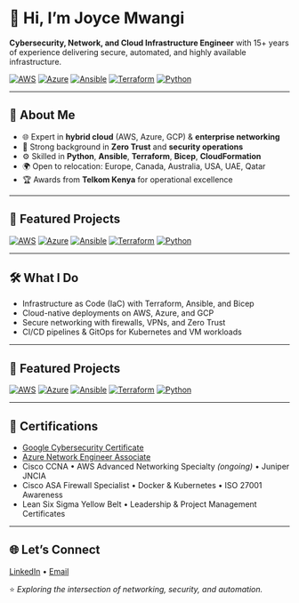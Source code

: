 # 👋 Hi, I’m Joyce Mwangi

**Cybersecurity, Network, and Cloud Infrastructure Engineer** with 15+ years of experience delivering secure, automated, and highly available infrastructure.

[![AWS](https://img.shields.io/badge/AWS-232F3E?style=for-the-badge&logo=amazon-aws&logoColor=white)](https://aws.amazon.com/)
[![Azure](https://img.shields.io/badge/Azure-0078D4?style=for-the-badge&logo=microsoft-azure&logoColor=white)](https://azure.microsoft.com/)
[![Ansible](https://img.shields.io/badge/Ansible-EE0000?style=for-the-badge&logo=ansible&logoColor=white)](https://www.ansible.com/)
[![Terraform](https://img.shields.io/badge/Terraform-844FBA?style=for-the-badge&logo=terraform&logoColor=white)](https://www.terraform.io/)
[![Python](https://img.shields.io/badge/Python-3776AB?style=for-the-badge&logo=python&logoColor=white)](https://github.com/joycemwangi/python-projects)

---

## 🚀 About Me
- 🌐 Expert in **hybrid cloud** (AWS, Azure, GCP) & **enterprise networking**  
- 🔐 Strong background in **Zero Trust** and **security operations**  
- ⚙️ Skilled in **Python**, **Ansible**, **Terraform**, **Bicep**, **CloudFormation**  
- 🌍 Open to relocation: Europe, Canada, Australia, USA, UAE, Qatar  
- 🏆 Awards from **Telkom Kenya** for operational excellence  

---
## 📂 Featured Projects

[![AWS](https://img.shields.io/badge/AWS-232F3E?style=for-the-badge&logo=amazon-aws&logoColor=white)](https://aws.amazon.com/)
[![Azure](https://img.shields.io/badge/Azure-0078D4?style=for-the-badge&logo=microsoft-azure&logoColor=white)](https://azure.microsoft.com/)
[![Ansible](https://img.shields.io/badge/Ansible-EE0000?style=for-the-badge&logo=ansible&logoColor=white)](https://www.ansible.com/)
[![Terraform](https://img.shields.io/badge/Terraform-844FBA?style=for-the-badge&logo=terraform&logoColor=white)](https://www.terraform.io/)
[![Python](https://img.shields.io/badge/Python-3776AB?style=for-the-badge&logo=python&logoColor=white)](https://github.com/joycemwangi/multi-vendor-firewalls-config-backup-and-batch-routing)

---
## 🛠️ What I Do
- Infrastructure as Code (IaC) with Terraform, Ansible, and Bicep  
- Cloud-native deployments on AWS, Azure, and GCP  
- Secure networking with firewalls, VPNs, and Zero Trust  
- CI/CD pipelines & GitOps for Kubernetes and VM workloads  

---

## 📂 Featured Projects

[![AWS](https://img.shields.io/badge/AWS-232F3E?style=for-the-badge&logo=amazon-aws&logoColor=white)](https://aws.amazon.com/)
[![Azure](https://img.shields.io/badge/Azure-0078D4?style=for-the-badge&logo=microsoft-azure&logoColor=white)](https://azure.microsoft.com/)
[![Ansible](https://img.shields.io/badge/Ansible-EE0000?style=for-the-badge&logo=ansible&logoColor=white)](https://www.ansible.com/)
[![Terraform](https://img.shields.io/badge/Terraform-844FBA?style=for-the-badge&logo=terraform&logoColor=white)](https://www.terraform.io/)
[![Python](https://img.shields.io/badge/Python-3776AB?style=for-the-badge&logo=python&logoColor=white)](https://github.com/joycemwangi/multi-vendor-firewalls-config-backup-and-batch-routing)

---

## 📜 Certifications
- [Google Cybersecurity Certificate](https://www.coursera.org/account/accomplishments/specialization/certificate/AMRMMDN7LQZ0)  
- [Azure Network Engineer Associate](https://www.linkedin.com/learning/certificates/e1db3fdd2d0d6f9a3dad687581e184537223131f2c9787b13fff564e0b210007)  
- Cisco CCNA • AWS Advanced Networking Specialty *(ongoing)* • Juniper JNCIA  
- Cisco ASA Firewall Specialist • Docker & Kubernetes • ISO 27001 Awareness  
- Lean Six Sigma Yellow Belt • Leadership & Project Management Certificates  

---

## 🌐 Let’s Connect
[LinkedIn](https://www.linkedin.com/in/wanjajoyce) • [Email](mailto:wanjajoyce@yahoo.com)  

⭐ *Exploring the intersection of networking, security, and automation.*
